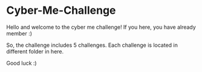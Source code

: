 # Cyber-Me-Challenge

Hello and welcome to the cyber me challenge!
If you here, you have already member :)

So, the challenge includes 5 challenges.
Each challenge is located in different folder in here.

Good luck :)
